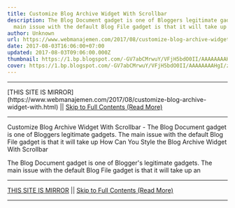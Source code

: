 ```yaml
---
title: Customize Blog Archive Widget With Scrollbar
description: The Blog Document gadget is one of Bloggers legitimate gadgets. The
  main issue with the default Blog File gadget is that it will take up
author: Unknown
url: https://www.webmanajemen.com/2017/08/customize-blog-archive-widget-with.html
date: 2017-08-03T16:06:00+07:00
updated: 2017-08-03T09:06:00.000Z
thumbnail: https://1.bp.blogspot.com/-GV7abCMrwuY/VFjH5bdO0II/AAAAAAAAHgI/zvsV7trZFXY/s1600/archive%2Bcopy.jpg
cover: https://1.bp.blogspot.com/-GV7abCMrwuY/VFjH5bdO0II/AAAAAAAAHgI/zvsV7trZFXY/s1600/archive%2Bcopy.jpg
---
```


<hr/> [THIS SITE IS MIRROR](https://www.webmanajemen.com/2017/08/customize-blog-archive-widget-with.html) || <a href="https://www.webmanajemen.com/2017/08/customize-blog-archive-widget-with.html" rel="follow" class="button" id="read-more">Skip to Full Contents (Read More)</a> <hr/> Customize Blog Archive Widget With Scrollbar - The Blog Document gadget is one of Bloggers legitimate gadgets. The main issue with the default Blog File gadget is that it will take up How Can You Style the Blog Archive Widget With Scrollbar


The Blog Document gadget is one of Blogger's legitimate gadgets. The main issue with the default Blog File gadget is that it will take up an  <hr/> [THIS SITE IS MIRROR](https://www.webmanajemen.com/2017/08/customize-blog-archive-widget-with.html) || <a href="https://www.webmanajemen.com/2017/08/customize-blog-archive-widget-with.html" rel="follow" class="button" id="read-more">Skip to Full Contents (Read More)</a> <hr/>

<script>
    if (location.host.includes('dimaslanjaka12')) {
      location.replace('https://www.webmanajemen.com/2017/08/customize-blog-archive-widget-with.html');
    }
  </script>